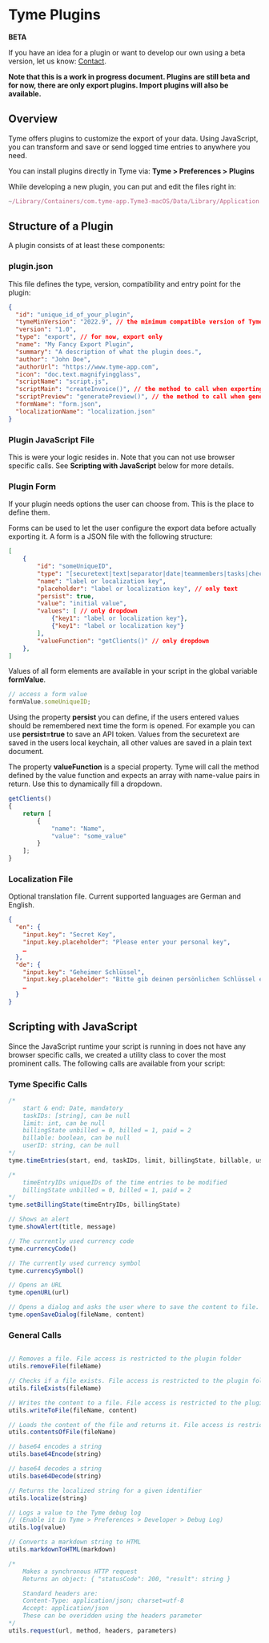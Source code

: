 # Tyme Plugins

**BETA**

If you have an idea for a plugin or want to develop our own using a beta version, let us know: [Contact](https://www.tyme-app.com/en/contact/). 

**Note that this is a work in progress document. Plugins are still beta and for now, there are only export plugins.
Import plugins will also be available.**

## Overview

Tyme offers plugins to customize the export of your data.
Using JavaScript, you can transform and save or send logged time entries to anywhere you need.

You can install plugins directly in Tyme via: **Tyme > Preferences > Plugins**

While developing a new plugin, you can put and edit the files right in:

```javascript
~/Library/Containers/com.tyme-app.Tyme3-macOS/Data/Library/Application Support/plugins/[YOUR_PLUGIN_FOLDER]/
 ```

## Structure of a Plugin

A plugin consists of at least these components:

### plugin.json

This file defines the type, version, compatibility and entry point for the plugin:

```json
{
  "id": "unique_id_of_your_plugin",
  "tymeMinVersion": "2022.9", // the minimum compatible version of Tyme for this plugin
  "version": "1.0",
  "type": "export", // for now, export only
  "name": "My Fancy Export Plugin",
  "summary": "A description of what the plugin does.",
  "author": "John Doe",
  "authorUrl": "https://www.tyme-app.com",
  "icon": "doc.text.magnifyingglass",
  "scriptName": "script.js",
  "scriptMain": "createInvoice()", // the method to call when exporting
  "scriptPreview": "generatePreview()", // the method to call when generating a preview
  "formName": "form.json",
  "localizationName": "localization.json"
}
```

### Plugin JavaScript File

This is were your logic resides in. Note that you can not use browser specific calls.
See **Scripting with JavaScript** below for more details.

### Plugin Form

If your plugin needs options the user can choose from. This is the place to define them.

Forms can be used to let the user configure the export data before actually exporting it.
A form is a JSON file with the following structure:

```json
[
    {
        "id": "someUniqueID",
        "type": "[securetext|text|separator|date|teammembers|tasks|checkbox|dropdown]",
        "name": "label or localization key",
        "placeholder": "label or localization key", // only text
        "persist": true,
        "value": "initial value",
        "values": [ // only dropdown
            {"key1": "label or localization key"},
            {"key1": "label or localization key"}
        ],
        "valueFunction": "getClients()" // only dropdown
    },
]
 ```

Values of all form elements are available in your script in the global variable **formValue**.

```javascript
// access a form value
formValue.someUniqueID;
 ```

Using the property **persist** you can define, if the users entered values should be remembered next time the form is opened.
For example you can use **persist=true** to save an API token. Values from the securetext are saved in the users local keychain, all other values are saved in a plain text document.

The property **valueFunction** is a special property. Tyme will call the method defined by the value function and
expects an array with name-value pairs in return. Use this to dynamically fill a dropdown.

```javascript
getClients()
{
    return [
        {
            "name": "Name",
            "value": "some_value"
        }
    ];
}
 ```


### Localization File

Optional translation file. Current supported languages are German and English.

```json
{
  "en": {
    "input.key": "Secret Key",
    "input.key.placeholder": "Please enter your personal key",
    …
  },
  "de": {
    "input.key": "Geheimer Schlüssel",
    "input.key.placeholder": "Bitte gib deinen persönlichen Schlüssel ein",
    …
  }
}
```

## Scripting with JavaScript

Since the JavaScript runtime your script is running in does not have any browser specific calls, we created a utility
class to cover the most prominent calls. The following calls are available from your script:

### Tyme Specific Calls

```javascript
/* 
    start & end: Date, mandatory
    taskIDs: [string], can be null
    limit: int, can be null
    billingState unbilled = 0, billed = 1, paid = 2
    billable: boolean, can be null
    userID: string, can be null
*/
tyme.timeEntries(start, end, taskIDs, limit, billingState, billable, userID)

/* 
    timeEntryIDs uniqueIDs of the time entries to be modified
    billingState unbilled = 0, billed = 1, paid = 2
*/
tyme.setBillingState(timeEntryIDs, billingState)

// Shows an alert
tyme.showAlert(title, message)

// The currently used currency code
tyme.currencyCode()

// The currently used currency symbol
tyme.currencySymbol()

// Opens an URL
tyme.openURL(url)

// Opens a dialog and asks the user where to save the content to file.
tyme.openSaveDialog(fileName, content)
```

### General Calls

```javascript

// Removes a file. File access is restricted to the plugin folder
utils.removeFile(fileName)

// Checks if a file exists. File access is restricted to the plugin folder
utils.fileExists(fileName)

// Writes the content to a file. File access is restricted to the plugin folder
utils.writeToFile(fileName, content)

// Loads the content of the file and returns it. File access is restricted to the plugin folder
utils.contentsOfFile(fileName)

// base64 encodes a string
utils.base64Encode(string)

// base64 decodes a string
utils.base64Decode(string)

// Returns the localized string for a given identifier
utils.localize(string)

// Logs a value to the Tyme debug log
// (Enable it in Tyme > Preferences > Developer > Debug Log)
utils.log(value)

// Converts a markdown string to HTML
utils.markdownToHTML(markdown)

/*
    Makes a synchronous HTTP request
    Returns an object: { "statusCode": 200, "result": string }

    Standard headers are: 
    Content-Type: application/json; charset=utf-8
    Accept: application/json
    These can be overidden using the headers parameter
*/
utils.request(url, method, headers, parameters)
```